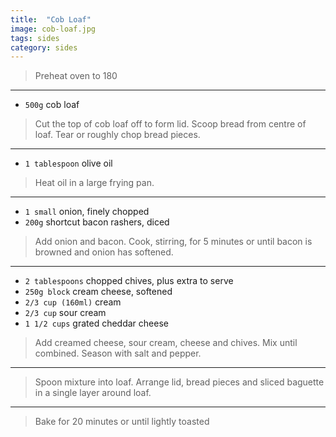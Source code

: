 ```yaml
---
title:  "Cob Loaf"
image: cob-loaf.jpg
tags: sides
category: sides
---
```


> Preheat oven to 180

---

* `500g` cob loaf

> Cut the top of cob loaf off to form lid. Scoop bread from centre of loaf. 
> Tear or roughly chop bread pieces.

---

* `1 tablespoon` olive oil
  
> Heat oil in a large frying pan.

---

* `1 small` onion, finely chopped
* `200g` shortcut bacon rashers, diced
  
> Add onion and bacon. Cook, stirring, for 5 minutes or until bacon is browned and onion has softened.

---

* `2 tablespoons` chopped chives, plus extra to serve
* `250g block` cream cheese, softened
* `2/3 cup (160ml)` cream
* `2/3 cup` sour cream
* `1 1/2 cups` grated cheddar cheese

> Add creamed cheese, sour cream, cheese and chives. Mix until combined. Season with salt and pepper.

---

> Spoon mixture into loaf. Arrange lid, bread pieces and sliced baguette in a single layer around loaf.

---

> Bake for 20 minutes or until lightly toasted

